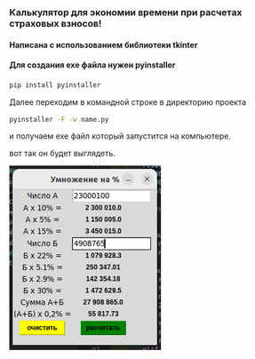 ### Калькулятор для экономии времени при расчетах страховых взносов!


#### Написана с использованием библиотеки tkinter

#### Для создания exe файла нужен pyinstaller

```bash
pip install pyinstaller 
```
Далее переходим в командной строке в директорию проекта 

```bash
pyinstaller -F -w name.py
```
и получаем exe файл который запустится на компьютере.

вот так он будет выглядеть.

<img src="calk.png">